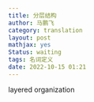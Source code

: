 ```yaml
---
title: 分层结构
author: 马鹏飞
category: translation
layout: post
mathjax: yes
Status: waiting
tags: 名词定义
date: 2022-10-15 01:21
---
```


layered organization
